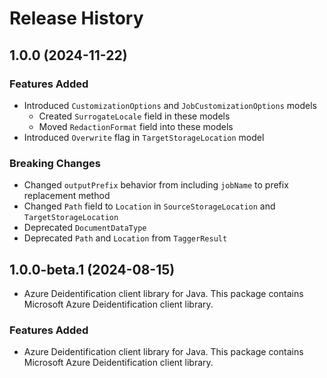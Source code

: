 # Release History

## 1.0.0  (2024-11-22)

### Features Added

- Introduced `CustomizationOptions` and `JobCustomizationOptions` models
    - Created `SurrogateLocale` field in these models
    - Moved `RedactionFormat` field into these models
- Introduced `Overwrite` flag in `TargetStorageLocation` model

### Breaking Changes

- Changed `outputPrefix` behavior from including `jobName` to prefix replacement method
- Changed `Path` field to `Location` in `SourceStorageLocation` and `TargetStorageLocation`
- Deprecated `DocumentDataType`
- Deprecated `Path` and `Location` from `TaggerResult`

## 1.0.0-beta.1 (2024-08-15)

- Azure Deidentification client library for Java. This package contains Microsoft Azure Deidentification client library.

### Features Added

- Azure Deidentification client library for Java. This package contains Microsoft Azure Deidentification client library.

